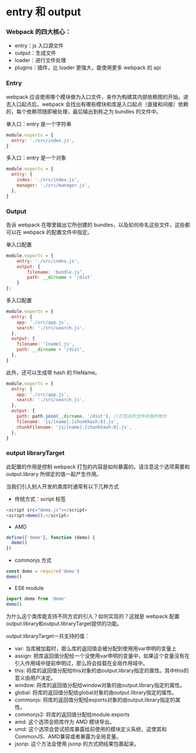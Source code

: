 # entry 和 output

### Webpack 的四大核心：

- entry：js 入口源文件
- output：生成文件
- loader：进行文件处理
- plugins：插件，比 loader 更强大，能使用更多 webpack 的 api

### Entry

webpack 应该使用哪个模块做为入口文件，来作为构建其内部依赖图的开始。进去入口起点后，webpack 会找出有哪些模块和库是入口起点（直接和间接）依赖的，每个依赖项随即被处理，最后输出到称之为 bundles 的文件中。

单⼊⼝：entry 是⼀个字符串

```js
module.exports = {
  entry: './src/index.js',
}
```

多⼊⼝：entry 是⼀个对象

```js
module.exports = {
  entry: {
    index: './src/index.js',
    manager: './src/manager.js',
  },
}
```

### Output

告诉 webpack 在哪里输出它所创建的 bundles，以及如何命名这些文件，这些都可以在 webpack 的配置文件中指定。

单⼊⼝配置

```js
module.exports = {
    entry: './src/index.js',
    output: {
        filename: 'bundle.js’,
        path: __dirname + '/dist'
    }
};
```

多⼊⼝配置

```js
module.exports = {
  entry: {
    app: './src/app.js',
    search: './src/search.js',
  },
  output: {
    filename: '[name].js',
    path: __dirname + '/dist',
  },
}
```

此外，还可以生成带 hash 的 fileName。

```js
module.exports = {
  entry: {
    app: './src/app.js',
    search: './src/search.js',
  },
  output: {
    path: path.join(__dirname, '/dist'), //打包后的文件存放的地方
    filename: 'js/[name].[chunkhash:8].js',
    chunkFilename: 'js/[name].[chunkhash:8].js',
  },
}
```

### output libraryTarget

此配置的作用是控制 webpack 打包的内容是如何暴露的。请注意这个选项需要和 output.library 所绑定的值一起产生作用。

当我们引入别人开发的类库时通常有以下几种方式

- 传统方式：script 标签

```js
<script src="demo.js"></script>
<script>demo();</script>
```

- AMD

```js
define(['demo'], function (demo) {
  demo()
})
```

- commonjs 方式

```js
const demo = require('demo')
demo()
```

- ES6 module

```js
import demo from 'demo'
demo()
```

为什么这个类库能支持不同方式的引入？如何实现的？这就是 webpack 配置output.library和output.libraryTarget提供的功能。  

output.libraryTarget一共支持的值：

* var: 当库被加载时，那么库的返回值会被分配到使用用var申明的变量上
* assign: 把库返回值分配给一个没使用var申明的变量中，如果这个变量没有在引入作用域中提前申明过，那么将会挂载在全局作用域中。
* this: 将库的返回值分配给this对象的由output.library指定的属性。其中this的意义由用户决定。
* window: 将库的返回值分配给window对象的由output.library指定的属性。
* global: 将库的返回值分配给global对象的由output.library指定的属性。
* commonjs: 将库的返回值分配给exports对象的由output.library指定的属性。
* commonjs2: 将库的返回值分配给module.exports
* amd: 这个选项会把库作为 AMD 模块导出。 
* umd: 这个选项会尝试把库暴露给前使用的模块定义系统，这使其和CommonJS、AMD兼容或者暴露为全局变量。 
* jsonp: 这个方法会使用 jsonp 的方式把结果包裹起来。 
